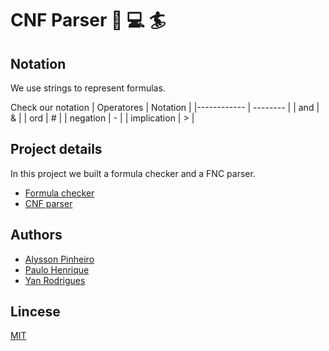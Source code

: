 # CNF Parser :book: :computer: :surfer:

## Notation

We use strings to represent formulas.

Check our notation
| Operatores  | Notation |
|------------ | -------- |
| and         | & |
| ord         | # |
| negation    | - |
| implication | > |

## Project details

In this project we built a formula checker and a FNC parser.

- [Formula checker](https://github.com/codeYann/logic/blob/main/src/Analyzer.py)
- [CNF parser](https://github.com/codeYann/logic/blob/main/src/Cnf.py)

## Authors

- [Alysson Pinheiro](https://github.com/alyssonlcss)
- [Paulo Henrique](https://github.com/pauloh-alc)
- [Yan Rodrigues](https://github.com/codeYann)

## Lincese

[MIT](https://mit-license.org/)
